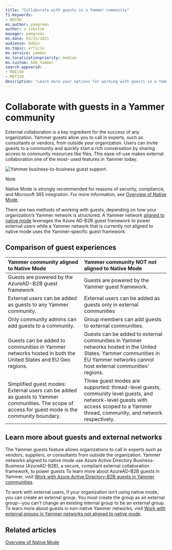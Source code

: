 ```yaml
---
title: "Collaborate with guests in a Yammer community"
f1.keywords:
- NOCSH
ms.author: pamgreen
author: v-jebizie
manager: pamgreen
ms.date: 03/15/2021
audience: Admin
ms.topic: article
ms.service: yammer
ms.localizationpriority: medium
ms.custom: Adm_Yammer
search.appverid: 
- MOE150
- MET150
description: "Learn more your options for working with guests in a Yammer community, depending on how your organization's Yammer network is structured."
---
```


# Collaborate with guests in a Yammer community

External collaboration is a key ingredient for the success of any organization. Yammer guests allow you to call in experts, such as consultants or vendors, from outside your organization. Users can invite guests to a community and quickly start a rich conversation by sharing access to community resources like files. This ease-of-use makes external collaboration one of the most- used features in Yammer today.

![Yammer business-to-business guest support.](../media/yammer-b2b-azure-guests.png)

 > [!NOTE]
 > Native Mode is strongly recommended for reasons of security, compliance, and Microsoft 365 integration. For more information, see [Overview of Native Mode](../configure-your-yammer-network/overview-native-mode.md).
 
There are two methods of working with guests, depending on how your organization’s Yammer network is structured. A Yammer network [aligned to native mode](../configure-your-yammer-network/overview-native-mode.md) leverages the Azure AD-B2B guest framework to power external users while a Yammer network that is currently not aligned to native mode uses the Yammer-specific guest framework.

## Comparison of guest experiences

| Yammer community aligned to Native Mode <br/> | Yammer community NOT not aligned to Native Mode <br/> |
|:-----|:-----|
|Guests are powered by the AzureAD-B2B guest framework |Guests are powered by the Yammer guest framework. |
| External users can be added as guests to any Yammer community. |External users can be added as guests only in external communities |
| Only community admins can add guests to a community.  |Group members can add guests to external communities. |
| Guests can be added to communities in Yammer networks hosted in both the United States and EU Geo regions.  |Guests can be added to external communities in Yammer networks hosted in the United States. Yammer communities in EU Yammer networks cannot host external communities' regions.  |
| Simplified guest modes: External users can be added as guests to Yammer communities. The scope of access for guest mode is the community boundary. |Three guest modes are supported: thread-level guests, community level guests, and network-level guests with access scoped to a Yammer thread, community, and network respectively. <br/> |

## Learn more about guests and external networks

The Yammer guests feature allows organizations to call in experts such as vendors, suppliers, or consultants from outside the organization. Yammer networks aligned to native mode use Azure Active Directory Business-Business (AzureAD-B2B), a secure, compliant external collaboration framework, to power guests To learn more about AzureAD-B2B guests in Yammer, visit [Work with Azure Active Directory-B2B guests in Yammer communities](../get-started-with-yammer/azure-ad-b2b-guests-yammer.md).

To work with external users, if your organization isn’t using native mode, you can create an external group. You must create the group as an external group--you can't change an existing internal group to be an external group. To learn more about guests in non-native Yammer networks, visit [Work with external groups in Yammer networks not aligned to native mode](../work-with-external-users/create-and-manage-external-groups.md).

## Related articles

[Overview of Native Mode](../configure-your-yammer-network/overview-native-mode.md)
